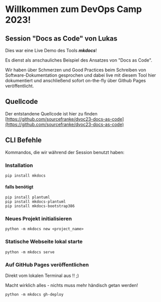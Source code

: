 # Willkommen zum DevOps Camp 2023!

## Session "Docs as Code" von Lukas

Dies war eine Live Demo des Tools ***mkdocs***!

Es dienst als anschauliches Beispiel des Ansatzes von "Docs as Code".

Wir haben über Schmerzen und Good Practices beim Schreiben von Software-Dokumentation gesprochen
und dabei live mit diesem Tool hier dokumentiert und anschließend sofort on-the-fly über Github Pages veröffentlicht.

## Quellcode
Der entstandene Quellcode ist hier zu finden [https://github.com/sourcefranke/dvoc23-docs-as-code](https://github.com/sourcefranke/dvoc23-docs-as-code)

## CLI Befehle

Kommandos, die wir während der Session benutzt haben:

### Installation

````
pip install mkdocs
````

#### falls benötigt

````
pip install plantuml
pip install mkdocs-plantuml
pip install mkdocs-bootstrap386
````

### Neues Projekt initialisieren

````
python -m mkdocs new <project_name>
````

### Statische Webseite lokal starte 

````
python -m mkdocs serve
````

### Auf GitHub Pages veröffentlichen

Direkt vom lokalen Terminal aus !! ;)

Macht wirklich alles - nichts muss mehr händisch getan werden!

````
python -m mkdocs gh-deploy
````

